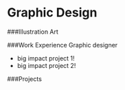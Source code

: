 # Graphic Design

###Illustration
Art

###Work Experience 
Graphic designer
- big impact project 1!
- big impact project 2!

###Projects
